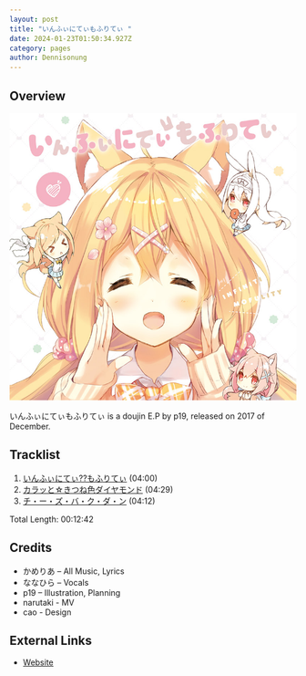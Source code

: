 ```yaml
---
layout: post
title: "いんふぃにてぃもふりてぃ "
date: 2024-01-23T01:50:34.927Z
category: pages
author: Dennisonung
---
```

## Overview

![AlbumCover](/assets/images/uploads/1_000000001432.jpg "いんふぃにてぃもふりてぃ ")

いんふぃにてぃもふりてぃ  is a doujin E.P by p19, released on 2017 of December.

## Tracklist

1. [いんふぃにてぃ??もふりてぃ](#) (04:00)
2. [カラッと☆きつね色ダイヤモンド](#) (04:29)
3. [チ・ー・ズ・バ・ク・ダ・ン](#) (04:12)

Total Length: 00:12:42

## Credits

* かめりあ – All Music, Lyrics
* ななひら – Vocals
* p19 – Illustration, Planning
* narutaki - MV
* cao - Design

## External Links

* [Website](https://p19.sakura.ne.jp/moflity/)